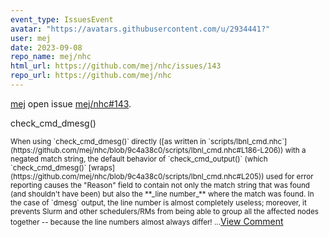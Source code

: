 ```yaml
---
event_type: IssuesEvent
avatar: "https://avatars.githubusercontent.com/u/2934441?"
user: mej
date: 2023-09-08
repo_name: mej/nhc
html_url: https://github.com/mej/nhc/issues/143
repo_url: https://github.com/mej/nhc
---
```


<a href='https://github.com/mej' target='_blank'>mej</a> open issue <a href='https://github.com/mej/nhc/issues/143' target='_blank'>mej/nhc#143</a>.

<p>check_cmd_dmesg()</p><small>When using `check_cmd_dmesg()` directly ([as written in `scripts/lbnl_cmd.nhc`](https://github.com/mej/nhc/blob/9c4a38c0/scripts/lbnl_cmd.nhc#L186-L206)) with a negated match string, the default behavior of `check_cmd_output()` (which `check_cmd_dmesg()` [wraps](https://github.com/mej/nhc/blob/9c4a38c0/scripts/lbnl_cmd.nhc#L205)) used for error reporting causes the "Reason" field to contain not only the match string that was found (and shouldn't have been) but also the **_line number_** where the match was found.  In the case of `dmesg` output, the line number is almost completely useless; moreover, it prevents Slurm and other schedulers/RMs from being able to group all the affected nodes together -- because the line numbers almost always differ!...</small><a href='https://github.com/mej/nhc/issues/143' target='_blank'>View Comment</a>